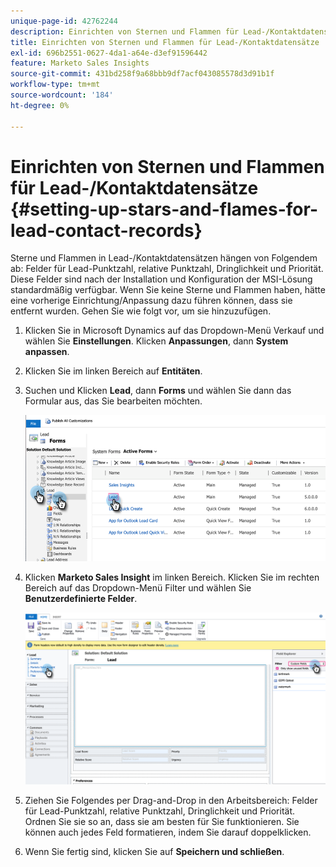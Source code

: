 ```yaml
---
unique-page-id: 42762244
description: Einrichten von Sternen und Flammen für Lead-/Kontaktdatensätze - Marketo-Dokumente - Produktdokumentation
title: Einrichten von Sternen und Flammen für Lead-/Kontaktdatensätze
exl-id: 696b2551-0627-4da1-a64e-d3ef91596442
feature: Marketo Sales Insights
source-git-commit: 431bd258f9a68bbb9df7acf043085578d3d91b1f
workflow-type: tm+mt
source-wordcount: '184'
ht-degree: 0%

---
```


# Einrichten von Sternen und Flammen für Lead-/Kontaktdatensätze {#setting-up-stars-and-flames-for-lead-contact-records}

Sterne und Flammen in Lead-/Kontaktdatensätzen hängen von Folgendem ab: Felder für Lead-Punktzahl, relative Punktzahl, Dringlichkeit und Priorität. Diese Felder sind nach der Installation und Konfiguration der MSI-Lösung standardmäßig verfügbar. Wenn Sie keine Sterne und Flammen haben, hätte eine vorherige Einrichtung/Anpassung dazu führen können, dass sie entfernt wurden. Gehen Sie wie folgt vor, um sie hinzuzufügen.

1. Klicken Sie in Microsoft Dynamics auf das Dropdown-Menü Verkauf und wählen Sie **Einstellungen**. Klicken **Anpassungen**, dann **System anpassen**.

1. Klicken Sie im linken Bereich auf **Entitäten**.

1. Suchen und Klicken **Lead**, dann **Forms** und wählen Sie dann das Formular aus, das Sie bearbeiten möchten.

   ![](assets/setting-up-stars-and-flames-for-lead-contact-records-1.png)

1. Klicken **Marketo Sales Insight** im linken Bereich. Klicken Sie im rechten Bereich auf das Dropdown-Menü Filter und wählen Sie **Benutzerdefinierte Felder**.

   ![](assets/setting-up-stars-and-flames-for-lead-contact-records-2.png)

1. Ziehen Sie Folgendes per Drag-and-Drop in den Arbeitsbereich: Felder für Lead-Punktzahl, relative Punktzahl, Dringlichkeit und Priorität. Ordnen Sie sie so an, dass sie am besten für Sie funktionieren. Sie können auch jedes Feld formatieren, indem Sie darauf doppelklicken.

1. Wenn Sie fertig sind, klicken Sie auf **Speichern und schließen**.
